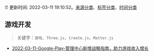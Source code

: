 :alarm_clock: 更新时间: 2022-03-11 19:10:52。[来源分类](../README.md)、[标签分类](../TAGS.md)、[时间分类](../TIMELINE.md)

## 游戏开发


> 关键字：`游戏`、`Three.js`、`Create.js`、`Matter.js`



- [2022-03-11-Google-Play-管理中心新增战略指南，助力游戏收入增长](https://toutiao.io/k/pca4lrw) 